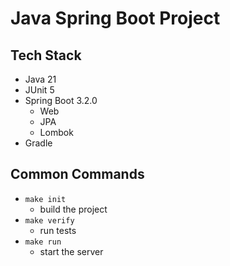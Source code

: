 # Java Spring Boot Project

## Tech Stack
- Java 21
- JUnit 5
- Spring Boot 3.2.0 
    - Web
    - JPA
    - Lombok
- Gradle

## Common Commands
- `make init`
    - build the project
- `make verify`
    - run tests
- `make run`
    - start the server
